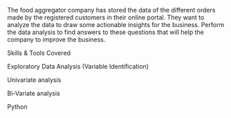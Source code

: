 The food aggregator company has stored the data of the different orders made by the registered customers in their online portal. They want to analyze the data to draw some actionable insights for the business.  Perform the data analysis to find answers to these questions that will help the company to improve the business.

Skills & Tools Covered

Exploratory Data Analysis (Variable Identification)

Univariate analysis

Bi-Variate analysis

Python
